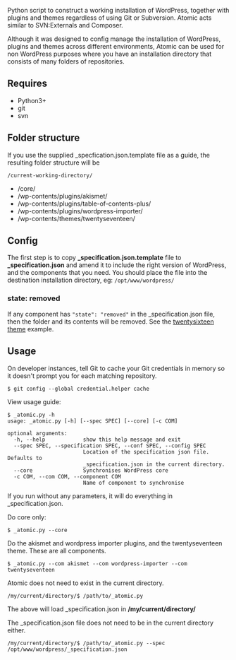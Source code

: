 Python script to construct a working installation of WordPress, together with plugins and themes regardless of using Git or Subversion. Atomic acts similar to SVN:Externals and Composer.

Although it was designed to config manage the installation of WordPress, plugins and themes across different environments, Atomic can be used for non WordPress purposes where you have an installation directory that consists of many folders of repositories.

## Requires

* Python3+
* git
* svn

## Folder structure

If you use the supplied _specfication.json.template file as a guide, the resulting folder structure will be

`/current-working-directory/`

* /core/
* /wp-contents/plugins/akismet/
* /wp-contents/plugins/table-of-contents-plus/
* /wp-contents/plugins/wordpress-importer/
* /wp-contents/themes/twentyseventeen/

## Config

The first step is to copy **_specification.json.template** file to **_specification.json** and amend it to include the right version of WordPress, and the components that you need. You should place the file into the destination installation directory, eg: `/opt/www/wordpress/`

### state: removed

If any component has `"state": "removed"` in the _specification.json file, then the folder and its contents will be removed. See the [twentysixteen theme](https://github.com/zedzedzed/atomic/blob/master/_specification.json.template#L34) example.

## Usage

On developer instances, tell Git to cache your Git credentials in memory so it doesn't prompt you for each matching repository.

```
$ git config --global credential.helper cache
```

View usage guide:

```
$ _atomic.py -h
usage: _atomic.py [-h] [--spec SPEC] [--core] [-c COM]

optional arguments:
  -h, --help            show this help message and exit
  --spec SPEC, --specification SPEC, --conf SPEC, --config SPEC
                        Location of the specification json file. Defaults to
                        _specification.json in the current directory.
  --core                Synchronises WordPress core
  -c COM, --com COM, --component COM
                        Name of component to synchronise
```

If you run without any parameters, it will do everything in _specification.json.

Do core only:

```
$ _atomic.py --core
```

Do the akismet and wordpress importer plugins, and the twentyseventeen theme. These are all components.

```
$ _atomic.py --com akismet --com wordpress-importer --com twentyseventeen
```

Atomic does not need to exist in the current directory.

```
/my/current/directory/$ /path/to/_atomic.py
```

The above will load _specification.json in **/my/current/directory/**

The _specification.json file does not need to be in the current directory either.

```
/my/current/directory/$ /path/to/_atomic.py --spec /opt/www/wordpress/_specification.json
```
